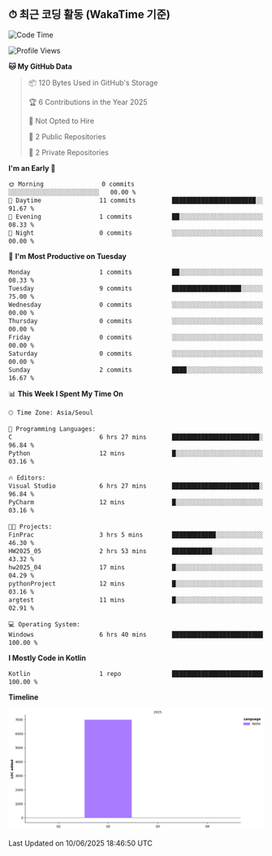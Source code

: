 ## ⏱ 최근 코딩 활동 (WakaTime 기준)

<!--START_SECTION:waka-->
![Code Time](http://img.shields.io/badge/Code%20Time-24%20hrs%2039%20mins-blue)

![Profile Views](http://img.shields.io/badge/Profile%20Views-10-blue)

**🐱 My GitHub Data** 

> 📦 120 Bytes Used in GitHub's Storage 
 > 
> 🏆 6 Contributions in the Year 2025
 > 
> 🚫 Not Opted to Hire
 > 
> 📜 2 Public Repositories 
 > 
> 🔑 2 Private Repositories 
 > 
**I'm an Early 🐤** 

```text
🌞 Morning                0 commits           ░░░░░░░░░░░░░░░░░░░░░░░░░   00.00 % 
🌆 Daytime                11 commits          ███████████████████████░░   91.67 % 
🌃 Evening                1 commits           ██░░░░░░░░░░░░░░░░░░░░░░░   08.33 % 
🌙 Night                  0 commits           ░░░░░░░░░░░░░░░░░░░░░░░░░   00.00 % 
```
📅 **I'm Most Productive on Tuesday** 

```text
Monday                   1 commits           ██░░░░░░░░░░░░░░░░░░░░░░░   08.33 % 
Tuesday                  9 commits           ███████████████████░░░░░░   75.00 % 
Wednesday                0 commits           ░░░░░░░░░░░░░░░░░░░░░░░░░   00.00 % 
Thursday                 0 commits           ░░░░░░░░░░░░░░░░░░░░░░░░░   00.00 % 
Friday                   0 commits           ░░░░░░░░░░░░░░░░░░░░░░░░░   00.00 % 
Saturday                 0 commits           ░░░░░░░░░░░░░░░░░░░░░░░░░   00.00 % 
Sunday                   2 commits           ████░░░░░░░░░░░░░░░░░░░░░   16.67 % 
```


📊 **This Week I Spent My Time On** 

```text
🕑︎ Time Zone: Asia/Seoul

💬 Programming Languages: 
C                        6 hrs 27 mins       ████████████████████████░   96.84 % 
Python                   12 mins             █░░░░░░░░░░░░░░░░░░░░░░░░   03.16 % 

🔥 Editors: 
Visual Studio            6 hrs 27 mins       ████████████████████████░   96.84 % 
PyCharm                  12 mins             █░░░░░░░░░░░░░░░░░░░░░░░░   03.16 % 

🐱‍💻 Projects: 
FinPrac                  3 hrs 5 mins        ████████████░░░░░░░░░░░░░   46.30 % 
HW2025_05                2 hrs 53 mins       ███████████░░░░░░░░░░░░░░   43.32 % 
hw2025_04                17 mins             █░░░░░░░░░░░░░░░░░░░░░░░░   04.29 % 
pythonProject            12 mins             █░░░░░░░░░░░░░░░░░░░░░░░░   03.16 % 
argtest                  11 mins             █░░░░░░░░░░░░░░░░░░░░░░░░   02.91 % 

💻 Operating System: 
Windows                  6 hrs 40 mins       █████████████████████████   100.00 % 
```

**I Mostly Code in Kotlin** 

```text
Kotlin                   1 repo              █████████████████████████   100.00 % 
```



**Timeline**

![Lines of Code chart](https://raw.githubusercontent.com/sheephero/sheephero/main/assets/bar_graph.png)


 Last Updated on 10/06/2025 18:46:50 UTC
<!--END_SECTION:waka-->
